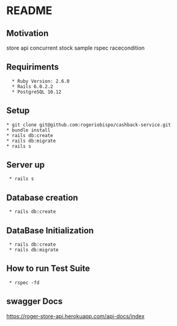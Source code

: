 # README

## Motivation
  store api concurrent stock sample rspec racecondition
    
## Requiriments
      * Ruby Version: 2.6.0
      * Rails 6.0.2.2
      * PostgreSQL 10.12

## Setup
    * git clone git@github.com:rogeriobispo/cashback-service.git
    * bundle install
    * rails db:create
    * rails db:migrate
    * rails s 
 
 ## Server up
     * rails s
 
 ## Database creation
     * rails db:create
 
 ## DataBase Initialization
     * rails db:create
     * rails db:migrate
 
 ## How to run Test Suite
     * rspec -fd

 ## swagger Docs
  https://roger-store-api.herokuapp.com/api-docs/index

